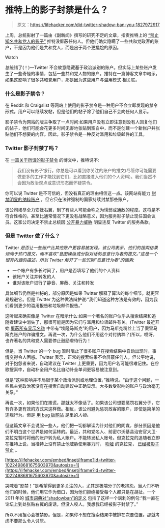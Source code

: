 # 推特上的影子封禁是什么？

> 原文：<https://lifehacker.com/did-twitter-shadow-ban-you-1827972917>

上周，总统影射了一篇由《副新闻》撰写的研究不足的文章，指责推特上的 [“禁止知名共和党人的影子”](https://www.nytimes.com/2018/07/26/us/politics/twitter-shadowbanning.html) 推特没屏蔽任何人。但他们确实隐瞒了一些共和党政客的账户，不是因为他们是共和党人，而是出于两个更尴尬的原因。

Watch

总统错了(！)—Twitter 不会故意隐藏基于政治派别的账户。但实际上某些账户发生了一些奇怪的事情，包括一些共和党人物的账户。推特在一篇博客文章中暗示，如果这影响了很多共和党用户，那是因为这些用户与滥用模式 相关联。

### 什么是影子禁令？

在 Reddit 和 Craigslist 等网站上使用的影子禁令是一种用户不会立即发现的禁令形式。用户可以继续发帖，但是他们的帖子除了他们自己不会向任何人显示。

影子禁令为网站的版主争取了一点时间:如果用户没有立即注意到没有人回复他们的帖子，他们可能会花更多时间无害地张贴到空白中，而不是创建一个新帐户并张贴他们不想要的内容。因此，影子禁令是一种反对滥用和垃圾邮件的工具。

### Twitter 影子封禁了吗？

在 [一篇关于所谓的影子禁令](https://blog.twitter.com/official/en_us/topics/company/2018/Setting-the-record-straight-on-shadow-banning.html) 的博文中，推特说不:

> 我们没有影子银行。你总是可以看到你关注的账户的推文(尽管你可能需要做更多的工作才能找到它们，比如直接进入他们的个人资料)。我们当然不会因为政治观点或意识形态而怀疑禁令。

你可以说 Twitter 是不可信的，但没有真正的理由相信这一点。该网站有能力 [封禁明显的纳粹账户](https://lifehacker.com/hide-nazis-with-this-twitter-setting-1819414520) ，但它只在法律强制的国家持续封禁那些账户。

该公司竭尽全力安抚右翼，到了有些人可能会称之为懦弱或通敌的程度。这将是不符合性格的，甚至比通常情况下更没有战略意义，因为服务影子禁止现任国会议员。这家公司决定不禁止总统因 [公开暴力威胁](https://www.nytimes.com/2018/07/22/world/middleeast/trump-threatens-iran-twitter.html) 明显违反 Twitter 的服务条款。

### 但是 Twitter 做了什么？

Twitter *是否让一些账户比其他账户更容易被发现。该公司表示，他们的搜索结果倾向于热门推文，而不喜欢“意图操纵或分裂对话的恶意行为者的推文。”这是一个很有内涵的描述，所以 Twitter 解开了一些识别“恶意行为者”的因素:*

*   一个帐户有多长时间了，用户是否填写了他们的个人资料
*   该帐户关注并转发的人
*   谁对该账户进行了静音、屏蔽、关注和转发

具体细节仍然是神秘的，部分原因是如果 Twitter 解释了算法的每个细节，就更容易规避它。但是 Twitter 为这种做法辩护说:“我们知道这种方法是有效的，因为我们看到更少的滥用报告和垃圾邮件报告。”

这听起来确实像是 Twitter 在暗示什么:如果一个著名的账户似乎从搜索结果和追随者建议中消失了，那很可能是因为它们与滥用和垃圾邮件有关。(Twitter 最近开始 [屏蔽所有显示名称](https://www.huffingtonpost.com/entry/twitters-lock-elon-musk-name-nazi-ban-possible_us_5b5f268ce4b0b15aba9b25c1) 中带有“埃隆马斯克”的用户，因为马斯克粉丝上当了假冒马斯克账户的诈骗推文。再说一次，为什么他们不用这个对付纳粹？)所以，哎呀，也许著名的共和党人需要停止鼓励虐待行为！

但是，当 Twitter 的一个 bug 暂时阻止了很多账户在搜索结果中自动出现时，事情变得令人困惑。Twitter 表示，正常的搜索结果不会屏蔽任何人。但公平地说，对于抱怨者来说，自动建议在 Twitter 上更重要，因为用户名可能很难记住。在谷歌搜索中，自动补全用户名比自动补全单词更容易被注意到。

但是“这种影响并不局限于某个政治派别或地理位置，”推特说。“由于这个问题，一些民主党政治家没有在搜索自动建议中正确显示。大多数受影响的账户与政治毫无关系。”

再说一次，如果他们在撒谎，那就太不像话了。如果该公司想要惩罚右翼分子，它有许多更有效的方式来这样做。相反，该公司避免惩罚政客的账户，即使是简单的违规行为。但是 [用 bug 破网站](https://lifehacker.com/how-twitters-password-screwup-might-have-happened-1825861476) 是里的*人物。*

但这篇文章不会说服一些人，他们把一切都解读为针对他们的阴谋，部分原因是他们不明白这个世界是如何运转的。最近，共和党名人、前密尔沃基县治安官大卫·克拉克暂时将他的账户转为私人账户。不能转发私人账号。但克拉克的追随者立即在推特上说，当推特上没有禁止他威胁使用暴力时， [吹嘘](https://splinternews.com/ex-sheriff-david-clarke-threatens-to-make-media-taste-1821681072) 的克拉克， [已经被影子禁止](https://twitter.com/boring_as_heck/status/1022498681675603970) 。

 [https://lifehacker.com/embed/inset/iframe?id=twitter-1022498681675603970&autosize=1](https://lifehacker.com/embed/inset/iframe?id=twitter-1022498681675603970&autosize=1) 

哭喊着“影禁！”是希望得到更多关注的人，尤其是极端分子的老抱怨。当人们不听他们的时候，他们用它作为借口，因为他们拒绝接受每个人都只是在胡扯。一个 2011 年的 [城市词典对“shadowban”的定义](https://www.urbandictionary.com/define.php?term=shadowban) 包括了这样一个讽刺的例句:“我一直在论坛上到处张贴右翼的废话，但没人咬人。我想我已经被影子封禁了。”

所以不用担心会被禁影。但是，如果你不想在搜索结果中被排在次要位置，那就考虑不要那么令人讨厌。